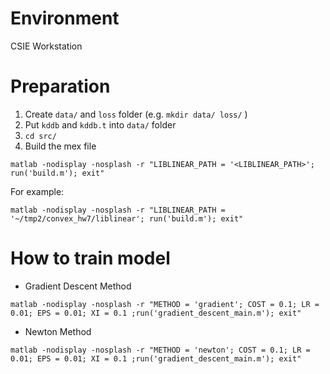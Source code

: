 # Environment
CSIE Workstation

# Preparation
1. Create `data/` and `loss` folder (e.g. `mkdir data/ loss/` )
2. Put `kddb` and `kddb.t` into `data/` folder
3. `cd src/`
4. Build the mex file
```
matlab -nodisplay -nosplash -r "LIBLINEAR_PATH = '<LIBLINEAR_PATH>'; run('build.m'); exit"
```
For example:
```
matlab -nodisplay -nosplash -r "LIBLINEAR_PATH = '~/tmp2/convex_hw7/liblinear'; run('build.m'); exit"
```

# How to train model
- Gradient Descent Method

```
matlab -nodisplay -nosplash -r "METHOD = 'gradient'; COST = 0.1; LR = 0.01; EPS = 0.01; XI = 0.1 ;run('gradient_descent_main.m'); exit"
```

- Newton Method

```
matlab -nodisplay -nosplash -r "METHOD = 'newton'; COST = 0.1; LR = 0.01; EPS = 0.01; XI = 0.1 ;run('gradient_descent_main.m'); exit"
```
